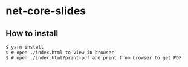 net-core-slides
===============

How to install
--------------

```console
$ yarn install
$ # open ./index.html to view in browser
$ # open ./index.html?print-pdf and print from browser to get PDF
```
